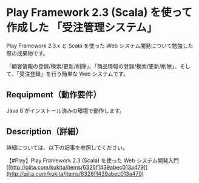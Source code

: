 # Play Framework 2.3 (Scala) を使って作成した 「受注管理システム」

Play Framework 2.3.x と Scala を使った Web システム開発について勉強した際の成果物です。

「顧客情報の登録/検索/更新/削除」、「商品情報の登録/検索/更新/削除」、そして、「受注登録」を行う簡単な Web システムです。

## Requipment（動作要件）

Java 8 がインストール済みの環境で動作します。

## Description（詳細）

詳細については、以下の記事を参照してください。

【#Play】Play Framework 2.3 (Scala) を使った Web システム開発入門
[[http://qiita.com/kukita/items/6326f1439abec013a479]](http://qiita.com/kukita/items/6326f1439abec013a479)